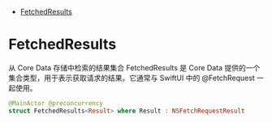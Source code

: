 <!-- @import "[TOC]" {cmd="toc" depthFrom=1 depthTo=6 orderedList=false} -->

<!-- code_chunk_output -->

- [FetchedResults](#fetchedresults)

<!-- /code_chunk_output -->


# FetchedResults

从 Core Data 存储中检索的结果集合
FetchedResults 是 Core Data 提供的一个集合类型，用于表示获取请求的结果。它通常与 SwiftUI 中的 @FetchRequest 一起使用。

```swift
@MainActor @preconcurrency
struct FetchedResults<Result> where Result : NSFetchRequestResult
```